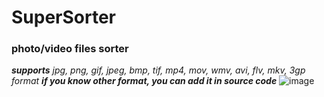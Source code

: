 # SuperSorter
### photo/video files sorter
***supports*** *jpg, png, gif, jpeg, bmp, tif, mp4, mov, wmv, avi, flv, mkv, 3gp format*
***if you know other format, you can add it in source code***
![image](https://user-images.githubusercontent.com/74382366/158835782-b401c4e5-1124-46e2-a681-8b2013e4ffb6.png)

